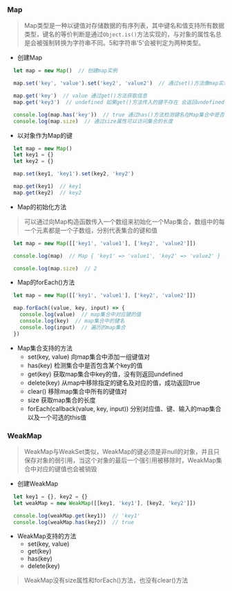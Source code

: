 ### Map

> Map类型是一种以键值对存储数据的有序列表，其中键名和值支持所有数据类型，键名的等价判断是通过`Object.is()`方法实现的，与对象的属性名总是会被强制转换为字符串不同。5和字符串'5'会被判定为两种类型。

- 创建Map
```js
  let map = new Map()  // 创建map实例

  map.set('key', 'value').set('key2', 'value2')  // 通过set()方法像map实例中添加属性

  map.get('key')  // value 通过get()方法获取信息
  map.get('key3')  // undefined 如果get()方法传入的键不存在 会返回undefined

  console.log(map.has('key'))  // true 通过has()方法检测键名在Map集合中是否存在
  console.log(map.size)  // 通过size属性可以访问集合的长度
```

- 以对象作为Map的键
```js
  let map = new Map()
  let key1 = {}
  let key2 = {}

  map.set(key1, 'key1').set(key2, 'key2')

  map.get(key1)  // key1
  map.get(key2)  // key2
```
- Map的初始化方法
> 可以通过向Map构造函数传入一个数组来初始化一个Map集合，数组中的每一个元素都是一个子数组，分别代表集合的键和值

```js
  let map = new Map([['key1', 'value1'], ['key2', 'value2']])

  console.log(map)  // Map { 'key1' => 'value1', 'key2' => 'value2' }

  console.log(map.size)  // 2
```

- Map的forEach()方法

```js
  let map = new Map([['key1', 'value1'], ['key2', 'value2']])

  map.forEach((value, key, input) => {
    console.log(value)  // map集合中对应键的值
    console.log(key)  // map集合中的键名
    console.log(input)  // 遍历的map集合
  })
```

- Map集合支持的方法
   - set(key, value) 向map集合中添加一组键值对
   - has(key) 检测集合中是否包含某个key的值
   - get(key) 获取map集合中key的值，没有则返回undefined
   - delete(key) 从map中移除指定的键名及对应的值，成功返回true
   - clear() 移除map集合中所有的键值对
   - size 获取map集合的长度
   - forEach(callback(value, key, input)) 分别对应值、键、输入的map集合以及一个可选的this值

### WeakMap
> WeakMap与WeakSet类似，WeakMap的键必须是非null的对象，并且只保存对象的弱引用，当这个对象的最后一个强引用被移除时，WeakMap集合中对应的键值也会被销毁

- 创建WeakMap

```js
  let key1 = {}, key2 = {}
  let weakMap = new WeakMap([[key1, 'key1'], [key2, 'key2']])

  console.log(weakMap.get(key1))  // 'key1'
  console.log(weakMap.has(key2))  // true
```

- WeakMap支持的方法
  - set(key, value)
  - get(key)
  - has(key)
  - delete(key)

> WeakMap没有size属性和forEach()方法，也没有clear()方法